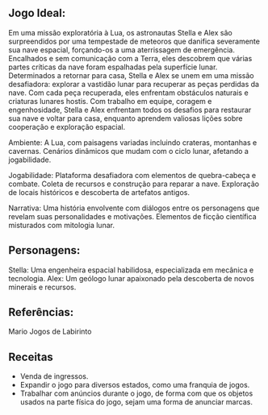 ## Jogo Ideal:

Em uma missão exploratória à Lua, os astronautas Stella e Alex são surpreendidos por uma tempestade de meteoros que danifica severamente sua nave espacial, forçando-os a uma aterrissagem de emergência. Encalhados e sem comunicação com a Terra, eles descobrem que várias partes críticas da nave foram espalhadas pela superfície lunar.
Determinados a retornar para casa, Stella e Alex se unem em uma missão desafiadora: explorar a vastidão lunar para recuperar as peças perdidas da nave. Com cada peça recuperada, eles enfrentam obstáculos naturais e criaturas lunares hostis.
 Com trabalho em equipe, coragem e engenhosidade, Stella e Alex enfrentam todos os desafios para restaurar sua nave e voltar para casa, enquanto aprendem valiosas lições sobre cooperação e exploração espacial.

Ambiente:
A Lua, com paisagens variadas incluindo crateras, montanhas e cavernas.
Cenários dinâmicos que mudam com o ciclo lunar, afetando a jogabilidade.

Jogabilidade:
Plataforma desafiadora com elementos de quebra-cabeça e combate.
Coleta de recursos e construção para reparar a nave.
Exploração de locais históricos e descoberta de artefatos antigos.

Narrativa:
Uma história envolvente com diálogos entre os personagens que revelam suas personalidades e motivações.
Elementos de ficção científica misturados com mitologia lunar.


## Personagens:
Stella: Uma engenheira espacial habilidosa, especializada em mecânica e tecnologia.
Alex: Um geólogo lunar apaixonado pela descoberta de novos minerais e recursos.


## Referências:
Mario
Jogos de Labirinto

## Receitas

- Venda de ingressos.
- Expandir o jogo para diversos estados, como uma franquia de jogos.
- Trabalhar com anúncios durante o jogo, de forma com que os objetos usados na parte física do jogo, sejam uma forma de anunciar marcas.

